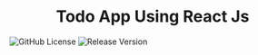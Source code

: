 <div align = "center">
    <h1 >Todo App Using React Js </h1>
</div>

<div>

![GitHub License](https://img.shields.io/github/license/ClownMonster/todo_reactjs) ![Release Version](https://img.shields.io/badge/Version-v0.0.1-red)

</div>